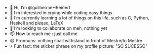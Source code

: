- 👋 Hi, I’m @guilhermeHReinert
- 👀 I’m interested in crying while coding easy things
- 🌱 I’m currently learning a lot of things on this life, such as C, Python, Haskell and please, LaTeX
- 💞️ I’m looking to collaborate on meh, nothing yet
- 📫 How to reach me : just call me
- 😄 Pronouns: nothing shall withstand in front of Mestre/to Mestre
- ⚡ Fun fact: the sticker phrase on my profile picture: "SÓ SUCESSO"

<!---
guilhermeHReinert/guilhermeHReinert is a ✨ special ✨ repository because its `README.md` (this file) appears on your GitHub profile.
You can click the Preview link to take a look at your changes.
--->
